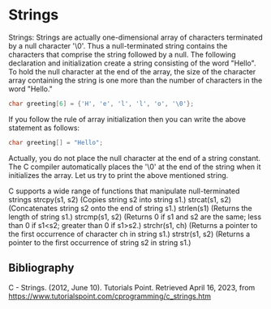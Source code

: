 # Strings

Strings: Strings are actually one-dimensional array of characters terminated by a null character '\0'. Thus a null-terminated string contains the characters that comprise the string followed by a null. The following declaration and initialization create a string consisting of the word "Hello". To hold the null character at the end of the array, the size of the character array containing the string is one more than the number of characters in the word "Hello."

```c
char greeting[6] = {'H', 'e', 'l', 'l', 'o', '\0'};
```

If you follow the rule of array initialization then you can write the above statement as follows:

```c
char greeting[] = "Hello";
```

Actually, you do not place the null character at the end of a string constant. The C compiler automatically places the '\0' at the end of the string when it initializes the array. Let us try to print the above mentioned string.

C supports a wide range of functions that manipulate null-terminated strings
    strcpy(s1, s2) (Copies string s2 into string s1.)
    strcat(s1, s2) (Concatenates string s2 onto the end of string s1.)
    strlen(s1) (Returns the length of string s1.)
    strcmp(s1, s2) (Returns 0 if s1 and s2 are the same; less than 0 if s1<s2; greater than 0 if s1>s2.)
    strchr(s1, ch) (Returns a pointer to the first occurrence of character ch in string s1.)
    strstr(s1, s2) (Returns a pointer to the first occurrence of string s2 in string s1.)

## Bibliography

C - Strings. (2012, June 10). Tutorials Point. Retrieved April 16, 2023, from https://www.tutorialspoint.com/cprogramming/c_strings.htm